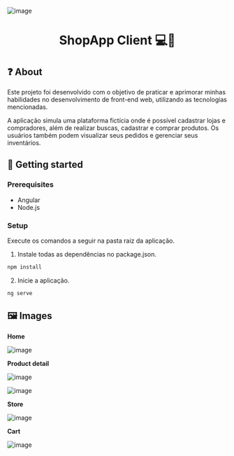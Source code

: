 ![image](https://github.com/user-attachments/assets/52aaebfb-b9e8-45ad-b98c-df0da3716b68)<h1 align="center" style="font-weight: bold;">ShopApp Client 💻🛒 </h1>

<h2 id="about">❓ About </h2> 
<p>Este projeto foi desenvolvido com o objetivo de praticar e aprimorar minhas habilidades no desenvolvimento de front-end web, utilizando as tecnologias mencionadas.</p> 
<p>A aplicação simula uma plataforma fictícia onde é possível cadastrar lojas e compradores, além de realizar buscas, cadastrar e comprar produtos. Os usuários também podem visualizar seus pedidos e gerenciar seus inventários.</p>

<h2 id="started">🚀 Getting started</h2>

<h3>Prerequisites</h3>

- Angular
- Node.js

<h3>Setup</h3>

Execute os comandos a seguir na pasta raiz da aplicação.

1. Instale todas as dependências no package.json.

```bash
npm install
```

2. Inicie a aplicação.
```bash
ng serve
```


<h2 id="pictures"> 🖼️ Images </h2>

**Home**

![image](https://github.com/user-attachments/assets/41ded46a-7586-4e9b-99c3-950cbc652c72)

**Product detail**

![image](https://github.com/user-attachments/assets/32f0ed33-44fc-4e44-a290-9bb090d4dc4c)

![image](https://github.com/user-attachments/assets/9cbbd674-9d3f-40bb-a684-3e1376314c4e)

**Store**

![image](https://github.com/user-attachments/assets/cbe72d7b-54b7-4265-8bd9-7acec41c594f)

**Cart**

![image](https://github.com/user-attachments/assets/a0a55d88-df0d-4fc2-b93c-808f08085879)


